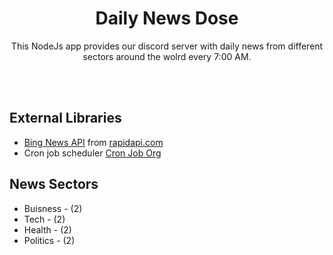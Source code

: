 <h1 align="center">Daily News Dose</h1>

<p align="center">This NodeJs app provides our discord server with daily news from different sectors around the wolrd every 7:00 AM.</p>
<br />
<br />

<h2>External Libraries</h2>

<ul>
  <li><a href="https://rapidapi.com/microsoft-azure-org-microsoft-cognitive-services/api/bing-news-search1/">Bing News API</a> from <a href="https://rapidapi.com">rapidapi.com</a></li>
  <li>Cron job scheduler <a href="https://cron-job.org/en/">Cron Job Org</a></li>
</ul>

<h2>News Sectors</h2>

<ul>
  <li>Buisness - (2)</li>
  <li>Tech - (2)</li>
  <li>Health - (2)</li>
  <li>Politics - (2)</li>
</ul>
